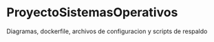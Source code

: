 # ProyectoSistemasOperativos
Diagramas, dockerfile, archivos de configuracion y scripts de respaldo
